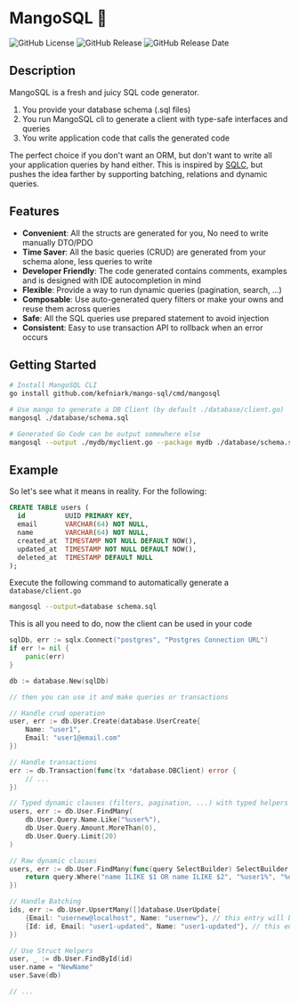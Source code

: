 # MangoSQL 🥭

![GitHub License](https://img.shields.io/github/license/kefniark/mango-sql)
![GitHub Release](https://img.shields.io/github/v/release/kefniark/mango-sql)
![GitHub Release Date](https://img.shields.io/github/release-date/kefniark/mango-sql)

## Description

MangoSQL is a fresh and juicy SQL code generator.

1. You provide your database schema (.sql files)
2. You run MangoSQL cli to generate a client with type-safe interfaces and queries
3. You write application code that calls the generated code

The perfect choice if you don't want an ORM, but don't want to write all your application queries by hand either.
This is inspired by [SQLC](https://github.com/sqlc-dev/sqlc), but pushes the idea farther by supporting batching, relations and dynamic queries.

## Features

* **Convenient**: All the structs are generated for you, No need to write manually DTO/PDO
* **Time Saver**: All the basic queries (CRUD) are generated from your schema alone, less queries to write
* **Developer Friendly**: The code generated contains comments, examples and is designed with IDE autocompletion in mind 
* **Flexible**: Provide a way to run dynamic queries (pagination, search, ...)
* **Composable**: Use auto-generated query filters or make your owns and reuse them across queries
* **Safe**: All the SQL queries use prepared statement to avoid injection
* **Consistent**: Easy to use transaction API to rollback when an error occurs

## Getting Started

```sh
# Install MangoSQL CLI
go install github.com/kefniark/mango-sql/cmd/mangosql

# Use mango to generate a DB Client (by default ./database/client.go)
mangosql ./database/schema.sql

# Generated Go Code can be output somewhere else
mangosql --output ./mydb/myclient.go --package mydb ./database/schema.sql
```

## Example 

So let's see what it means in reality. For the following:
```sql
CREATE TABLE users (
  id          UUID PRIMARY KEY,
  email       VARCHAR(64) NOT NULL,
  name        VARCHAR(64) NOT NULL,
  created_at  TIMESTAMP NOT NULL DEFAULT NOW(),
  updated_at  TIMESTAMP NOT NULL DEFAULT NOW(),
  deleted_at  TIMESTAMP DEFAULT NULL
);
```

Execute the following command to automatically generate a `database/client.go`
```sh
mangosql --output=database schema.sql
```

This is all you need to do, now the client can be used in your code
```go
sqlDb, err := sqlx.Connect("postgres", "Postgres Connection URL")
if err != nil {
    panic(err)
}

db := database.New(sqlDb)

// then you can use it and make queries or transactions

// Handle crud operation
user, err := db.User.Create(database.UserCreate{
    Name: "user1",
    Email: "user1@email.com"
})

// Handle transactions
err := db.Transaction(func(tx *database.DBClient) error {
    // ...
})

// Typed dynamic clauses (filters, pagination, ...) with typed helpers
users, err := db.User.FindMany(
    db.User.Query.Name.Like("%user%"),
    db.User.Query.Amount.MoreThan(0),
    db.User.Query.Limit(20)
)

// Raw dynamic clauses
users, err := db.User.FindMany(func(query SelectBuilder) SelectBuilder {
	return query.Where("name ILIKE $1 OR name ILIKE $2", "%user1%", "%user2%")
})

// Handle Batching
ids, err := db.User.UpsertMany([]database.UserUpdate{
    {Email: "usernew@localhost", Name: "usernew"}, // this entry will be inserted
    {Id: id, Email: "user1-updated", Name: "user1-updated"}, // this entry will be updated
})

// Use Struct Helpers
user, _ := db.User.FindById(id)
user.name = "NewName"
user.Save(db)

// ...

```
